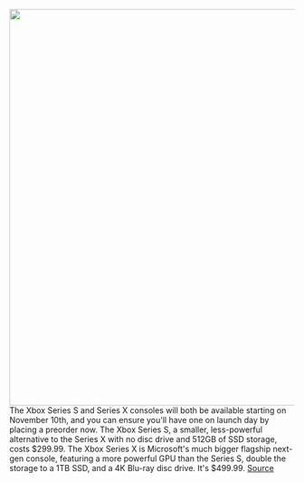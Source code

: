 <img src='https://cdn.vox-cdn.com/thumbor/qh9wYCvqpOnO-whBnXuYiiToqyo=/0x0:2040x1351/1200x1200/filters:focal(1052x690:1053x691)/cdn.vox-cdn.com/uploads/chorus_asset/file/21867252/twarren_200909_4177_0031.0.jpg' width='700px' /><br/>
The Xbox Series S and Series X consoles will both be available starting on November 10th, and you can ensure you'll have one on launch day by placing a preorder now. The Xbox Series S, a smaller, less-powerful alternative to the Series X with no disc drive and 512GB of SSD storage, costs $299.99. The Xbox Series X is Microsoft's much bigger flagship next-gen console, featuring a more powerful GPU than the Series S, double the storage to a 1TB SSD, and a 4K Blu-ray disc drive. It's $499.99.
<a href='https://www.theverge.com/21437954/xbox-series-x-s-preorder-us-retailers-microsoft-release-date'> Source <a/>